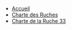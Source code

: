 - [Accueil](README)
- [Charte des Ruches](charte-des-ruches)
- [Charte de la Ruche 33](charte-de-la-ruche-33)